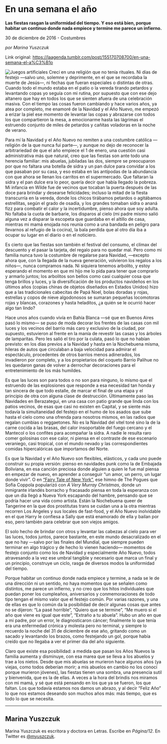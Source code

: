 # En una semana el año

**Las fiestas rasgan la uniformidad del tiempo. Y eso está bien, porque habitar un continuo donde nada empiece y termine me parece un infierno.**

30 de diciembre de 2016 - Costumbres

_por Marina Yuszczuk_

Link original: https://laagenda.tumblr.com/post/155170708700/en-una-semana-el-a%C3%B1o

![Juegos artificiales](https://64.media.tumblr.com/5f42f803383c084ef8640fcf8f551806/tumblr_inline_pjzt1bXEwU1t6q87u_500.jpg)
Crecí
en una religión que no tenía rituales. Ni días de festejo —salvo
uno, solemne y deprimente, en el que se recordaba la muerte de
Jesús—, ni fechas que fueran especiales o distintas de otras.
Cuando todo el mundo estaba en el patio o la vereda tirando petardos
y levantando copas yo seguía con mi rutina, por supuesto que con ese
dejo altanero que hay en todos los que se sienten afuera de una
celebración masiva. Con el tiempo las cosas fueron cambiando y hace
varios años, ya atea por completo, me enamoré de la Navidad y el
Año Nuevo, me empezó a erizar la piel ese momento de levantar las
copas y abrazarse con todos los que compartieron la mesa, a
emocionarme hasta las lágrimas el estruendo conjunto de miles de
petardos y cañitas voladoras en la noche de verano.


Para
mí la Navidad y el Año Nuevo no remiten a una costumbre católica
—religión de la que nunca fui parte—, y aunque no dejo de
reconocer la arbitrariedad de que el año empiece el 1 de enero, una
cuestión casi administrativa más que natural, creo que las fiestas
son ante todo una herencia familiar: mis abuelas, jubiladas las dos,
siempre se preocuparon por que no faltara una botella de sidra y un
pan dulce para convidar a los que pasaban por su casa, y eso estaba
en las antípodas de la abundancia con que ahora se llenan los
carritos en el supermercado. Que faltaran la sidra y el pan dulce era
lo peor, quería decir que había llegado la pobreza. Mi infancia en
Wilde fue de vecinos que tocaban la puerta después de las doce para
brindar y desearse felicidades; incluso la mitad de la fiesta
transcurría en la vereda, donde los chicos tirábamos petardos o
agitábamos estrellitas, según el grado de osadía, y los grandes
tomaban sidra o ananá fizz para combatir el calor y la
incertidumbre, pienso ahora que soy adulta. No faltaba la cuota de
barbarie, los disparos al cielo (mi padre mismo salió alguna vez a
disparar la escopeta que guardaba en el altillo de casa, mientras mi
mamá enojada nos reunía como a una bandada en peligro para
llevarnos al refugio de la cocina), la bala perdida que al otro día
iba a ocupar su lugar en el diario o en el noticiero.


Es
cierto que las fiestas son también el festival del consumo, el
clímax del descuento y el pasar la tarjeta, del regalo para no
quedar mal. Pero como mi familia nunca tuvo la costumbre de regalarse
para Navidad, —excepto ahora que, con la llegada de la nueva
generación, volvieron los regalos a los niños—, nunca compramos
nada. Ni siquiera tenemos arbolito, y estoy esperando el momento en
que mi hijo me lo pida para tener que comprarlo y armarlo juntos; los
arbolitos son bellos como casi cualquier cosa que tenga brillos y
luces, y la diversificación de los productos navideños en los
últimos años (copias chinas de objetos diseñados en Estados
Unidos) hizo que a las tradicionales cabecitas de Papá Noel, bolas
doradas y rojas, estrellas y copos de nieve algodonosos se sumaran
pequeñas locomotoras rojas y blancas, corazones y hasta heladitos,
¿a quién se le ocurrió hacer algo tan lindo?


Hace
unos años cuando vivía en Bahía Blanca —sé que en Buenos Aires
pasó lo mismo— se puso de moda decorar los frentes de las casas
con mil luces y los vecinos del barrio más caro y exclusivo de la
ciudad, por supuesto, estuvieron al frente en la manía de revestir
las casas y los árboles de lamparitas. Pero les salió el tiro por
la culata, pasó lo que no habían previsto: en los días previos a
la Navidad y hasta en la Nochebuena misma, hileras de autos que
circulaban a baja velocidad para admirar el espectáculo, procedentes
de otros barrios menos adinerados, los invadieron por completo, y a
los propietarios del coqueto Barrio Palihue no les quedaron ganas de
volver a derrochar decoraciones para el entretenimiento de los más
humildes.


Es
que las luces son para todos o no son para ninguno, lo mismo que el
estruendo de las explosiones que responde a esa necesidad tan honda y
tan sincera de que todo estalle, de marcar el final de una etapa y el
principio de otra con alguna clase de destrucción. Últimamente paso
las Navidades en Berazategui, en una casa con patio grande que linda
con los patios vecinos, de esas que casi no existen en Capital, y se
siente más todavía la simultaneidad del festejo en el humo de los
asados que sube hasta el cielo como una ofrenda para nosotros mismos,
en las radios que regalan cumbias o reggaetones. No es la Navidad del
vitel toné sino la de la carne cocida a las brasas, del calor
insoportable del fuego cercano y el Mantecol o los confites para
acompañar la sidra. A nadie le resulta raro comer golosinas con ese
calor, ni piensa en el contraste de ese escenario veraniego, casi
tropical, con el mundo nevado y las correspondientes comidas
hipercalóricas que importamos del Norte.


Es
que la Navidad y el Año Nuevo son flexibles, elásticos, y cada uno
puede construir su propia versión: pienso en navidades punk como la
de Embajada Boliviana, en esa canción preciosa donde alguien a quien
le fue mal piensa en empezar de nuevo, en aprender a conseguir “un
amor, un perro, un lugar donde vivir”. O en [“Fairy Tale of New York”](https://www.youtube.com/watch?v=j9jbdgZidu8),
ese himno de The Pogues que Sofia Coppola popularizó con *A Very
Murray Christmas*, donde un inmigrante irlandés borracho y fracasado
piensa en toda la esperanza con que un día llegó a Nueva York
escapando del hambre, pensando que se podría hacer una vida como
artista. Están la Nochebuena queer de Tangerine en la que dos
prostitutas trans se cuidan una a la otra mientras recorren Los
Angeles y sus locales de fast-food, y el Año Nuevo inolvidable en el
que Harry le confiesa a Sally que está enamorado de ella y bailan
por eso, pero también para celebrar que son viejos amigos. 



El
solo hecho de brindar con otros y levantar las cabezas al cielo para
ver las luces, todos juntos, parece bastante, en este mundo
desacralizado en el que no hay —salvo por las finales del Mundial,
que siempre pueden terminar en algo trágico y de hecho lo vienen
haciendo— momentos de festejo conjunto como los de Navidad y
especialmente Año Nuevo, todos atravesando a la vez ese umbral
tangible y necesario que marca un final y un principio, construye un
ciclo, rasga de diversos modos la uniformidad del tiempo.


Porque
habitar un continuo donde nada empiece y termine, a nada se le de una
dirección ni un sentido, no haya momentos que se señalen como
distintos, me parece un infierno, y no creo que los hitos
individuales que puedan poner los cumpleaños, aniversarios y
conmemoraciones de todo tipo tengan el mismo valor que el festejo
común. Por varias razones, y una de ellas es que lo común da la
posibilidad de decir algunas cosas que antes no se dijeron: “La
pasé horrible”, “Quiero que se termine”, “Me muero si el año
que viene es igual que este”, “Extraño a tu abuela”. Hubo un
año en que a mi padre, por un error, le diagnosticaron cáncer;
finalmente lo que tenía era una enfermedad crónica y molesta pero
no terminal, y siempre lo recuerdo la noche del 31 de diciembre de
ese año, gritando como un sacado y levantando los brazos, como
festejando un gol, porque había creído que no llegaba a ver el
primer día del año siguiente.


Claro
que existe esa posibilidad: a medida que pasan los Años Nuevos la
familia aumenta y disminuye, con esa marea que se lleva a los abuelos
y trae a los nietos. Desde que mis abuelas se murieron hace algunos
años (ya viejas, como todos deberían morir; a mis abuelos en cambio
no los conocí porque murieron jóvenes), las fiestas tienen una
sombra, una presencia sutil y bienvenida, que es la de ellas. A veces
a la hora del brindis nos miramos con mi mamá, y sé que está
pensando en los que ya se fueron, los que faltan. Los que todavía
estamos nos damos un abrazo, y al decir “Feliz Año” lo que nos
estamos deseando son muchos años más: más tiempo, que es todo lo
que se necesita.



---

 Marina Yuszczuk
----------------

 Marina Yuszczuk es escritora y doctora en Letras. Escribe en *Página/12*. En Twitter es [@myuszczuk](https://twitter.com/myuszczuk). 

